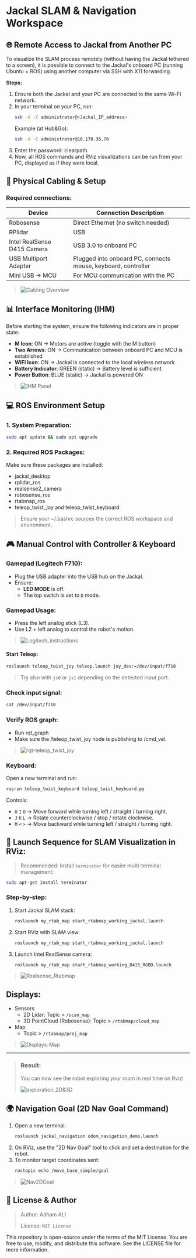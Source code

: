 # Jackal SLAM & Navigation Workspace

## 🌐 Remote Access to Jackal from Another PC
To visualize the SLAM process remotely (without having the Jackal tethered to a screen), it is possible to connect to the Jackal's onboard PC (running Ubuntu + ROS) using another computer via SSH with X11 forwarding.

**Steps:**
1. Ensure both the Jackal and your PC are connected to the same Wi-Fi network.
2. In your terminal on your PC, run:
   ```bash
   ssh -X -C administrator@<Jackal_IP_address>
   ```
   Example (at Hub&Go):
   ```bash
   ssh -X -C administrator@10.170.36.70
   ```
3. Enter the password: clearpath.
4. Now, all ROS commands and RViz visualizations can be run from your PC, displayed as if they were local.


## 🚗 Physical Cabling & Setup

### Required connections:
| Device                             | Connection Description                                 |
|------------------------------------|--------------------------------------------------------|
| Robosense                          | Direct Ethernet (no switch needed)                    |
| RPlidar                            | USB                                                   |
| Intel RealSense D415 Camera       | USB 3.0 to onboard PC                                 |
| USB Multiport Adapter              | Plugged into onboard PC, connects mouse, keyboard, controller |
| Mini USB → MCU                     | For MCU communication with the PC                     |

> ![Cabling Overview](assets/Cablage.jpg)


## 📊 Interface Monitoring (IHM)

Before starting the system, ensure the following indicators are in proper state:

- **M Icon**: ON → Motors are active (toggle with the M button)
- **Two Arrows**: ON → Communication between onboard PC and MCU is established
- **WiFi Icon**: ON → Jackal is connected to the local wireless network
- **Battery Indicator**: GREEN (static) → Battery level is sufficient
- **Power Button**: BLUE (static) → Jackal is powered ON

> ![IHM Panel](assets/IHM.jpg)


## 💻 ROS Environment Setup

### 1. System Preparation:
```bash
sudo apt update && sudo apt upgrade
```
### 2. Required ROS Packages:
Make sure these packages are installed:

- jackal_desktop
- rplidar_ros
- realsense2_camera
- robosense_ros
- rtabmap_ros
- teleop_twist_joy and teleop_twist_keyboard

> Ensure your ~/.bashrc sources the correct ROS workspace and environment.


## 🎮 Manual Control with Controller & Keyboard

### Gamepad (Logitech F710):
- Plug the USB adapter into the USB hub on the Jackal.
- Ensure:
  - **LED MODE** is off.
  - The top switch is set to `D` mode.

### Gamepad Usage:
- Press the left analog stick (L3).
- Use L2 + left analog to control the robot's motion.

> ![Logitech_instructions](assets/Logitech_instructions.jpg)

#### Start Teleop:
```bash
roslaunch teleop_twist_joy teleop.launch joy_dev:=/dev/input/f710
```
> Try also with `js0` or `js1` depending on the detected input port.

### Check input signal:
```bash
cat /dev/input/f710
```
### Verify ROS graph:
- Run rqt_graph
- Make sure the /teleop_twist_joy node is publishing to /cmd_vel.

> ![rqt-teleop_twist_joy](assets/rqt-teleop_twist_joy.png)

### Keyboard:
Open a new terminal and run:
```bash
rosrun teleop_twist_keyboard teleop_twist_keyboard.py
```
Controls:
- `U` `I` `O` → Move forward while turning left / straight / turning right.
- `J` `K` `L` → Rotate counterclockwise / stop / rotate clockwise.
- `M` `<` `>` → Move backward while turning left / straight / turning right.


## 🔄 Launch Sequence for SLAM Visualization in RViz:
> Recommended: Install `terminator` for easier multi-terminal management:
```bash
sudo apt-get install terminator
```

### Step-by-step:
1. Start Jackal SLAM stack:
   ```bash
   roslaunch my_rtab_map start_rtabmap_working_jackal.launch
   ```
2. Start RViz with SLAM view:
   ```bash
   roslaunch my_rtab_map start_rtabmap_working_jackal.launch
   ```
3. Launch Intel RealSense camera:
   ```bash
   roslaunch my_rtab_map start_rtabmap_working_D415_RGBD.launch
   ```
> ![Realsense_Rtabmap](assets/Realsense_Rtabmap.png)

## Displays:
- Sensors
  - 2D Lidar: Topic > `/scan_map`
  - 3D PointCloud (Robosense): Topic > `/rtabmap/cloud_map`
- Map
  - Topic >  `/rtabmap/proj_map`

> ![Displays-Map](assets/Displays-Map.png)

---

> ### Result:
> You can now see the robot exploring your room in real time on Rviz!
>
> ![exploration_2D&3D](assets/exploration_2D&3D.gif)

## 🌍 Navigation Goal (2D Nav Goal Command)
1. Open a new terminal:
   ```bash
   roslaunch jackal_navigation odom_navigation_demo.launch
   ```
2. On RViz, use the "2D Nav Goal" tool to click and set a destination for the robot.
3. To monitor target coordinates sent:
   ```bash
   rostopic echo /move_base_simple/goal
   ```
> ![Nav2DGoal](assets/nav2dgoal.gif)

## 📄 License & Author
> Author: Adham ALI
> 
> License: `MIT License`
> 
This repository is open-source under the terms of the MIT License. You are free to use, modify, and distribute this software. See the LICENSE file for more information.
